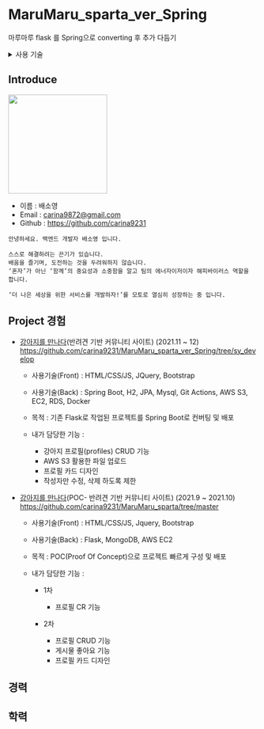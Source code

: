 # MaruMaru_sparta_ver_Spring
마루마루 flask 를 Spring으로 converting 후 추가 다듬기

<details>
<summary>사용 기술</summary>

1) 프론트
- Bootstrap
- HTML/CSS
- Fontawesome
</details>

## Introduce
<img width="200" src="https://ibb.co/Zg1zNBN">

- 이름 : 배소영
- Email : carina9872@gmail.com
- Github : https://github.com/carina9231

```
안녕하세요. 백엔드 개발자 배소영 입니다.

스스로 해결하려는 끈기가 있습니다.
배움을 즐기며, 도전하는 것을 두려워하지 않습니다.
‘혼자’가 아닌 ‘함께’의 중요성과 소중함을 알고 팀의 에너자이저이자 해피바이러스 역할을 합니다.

‘더 나은 세상을 위한 서비스를 개발하자!’를 모토로 열심히 성장하는 중 입니다.
```

## Project 경험

- [강아지를 만나다](https://github.com/thalals/MaruMaru_sparta_ver.Spring)(반려견 기반 커뮤니티 사이트) (2021.11 ~ 12)
    https://github.com/carina9231/MaruMaru_sparta_ver_Spring/tree/sy_develop
    - 사용기술(Front) : HTML/CSS/JS, JQuery, Bootstrap
    - 사용기술(Back) : Spring Boot, H2, JPA, Mysql, Git Actions, AWS S3, EC2, RDS, Docker

    - 목적 : 기존 Flask로 작업된 프로젝트를 Spring Boot로 컨버팅 및 배포
    - 내가 담당한 기능 :
        - 강아지 프로필(profiles) CRUD 기능
        - AWS S3 활용한 파일 업로드
        - 프로필 카드 디자인
        - 작성자만 수정, 삭제 하도록 제한


- [강아지를 만나다](https://github.com/thalals/MaruMaru_sparta)(POC- 반려견 기반 커뮤니티 사이트) (2021.9 ~ 2021.10)
    https://github.com/carina9231/MaruMaru_sparta/tree/master
    - 사용기술(Front) : HTML/CSS/JS, Jquery, Bootstrap
    - 사용기술(Back) : Flask, MongoDB, AWS EC2

    - 목적 : POC(Proof Of Concept)으로 프로젝트 빠르게 구성 및 배포
    - 내가 담당한 기능 :
        - 1차
            - 프로필 CR 기능
          
        - 2차
            - 프로필 CRUD 기능
            - 게시물 좋아요 기능
            - 프로필 카드 디자인
## 경력


## 학력



